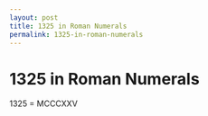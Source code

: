 ```yaml
---
layout: post
title: 1325 in Roman Numerals
permalink: 1325-in-roman-numerals
---
```


# 1325 in Roman Numerals

1325 = MCCCXXV

